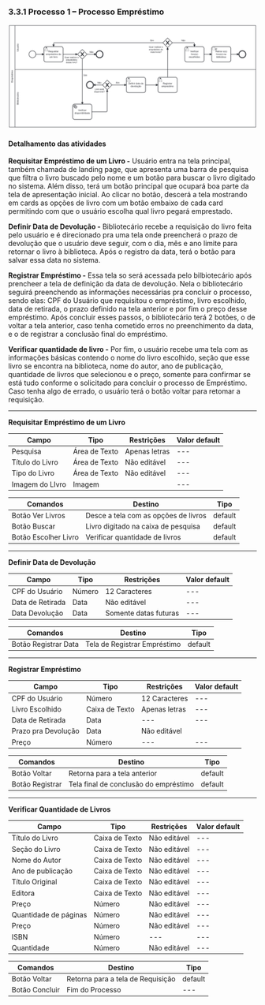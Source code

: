 ### 3.3.1 Processo 1 – Processo Empréstimo

![Processo Empréstimo](images/processoEmprestimo3.png "Modelo BPMN do Processo 1.")


#### Detalhamento das atividades

**Requisitar Empréstimo de um Livro -** Usuário entra na tela principal, também chamada de landing page, que apresenta uma barra de pesquisa que filtra o livro buscado pelo nome e um botão para buscar o livro digitado no sistema. Além disso, terá um botão principal que ocupará boa parte da tela de apresentação inicial. Ao clicar no botão, descerá a tela mostrando em cards as opções de livro com um botão embaixo de cada card permitindo com que o usuário escolha qual livro pegará emprestado.

**Definir Data de Devolução -** Bibliotecário recebe a requisição do livro feita pelo usuário e é direcionado pra uma tela onde preencherá o prazo de devolução que o usuário deve seguir, com o dia, mês e ano limite para retornar o livro à biblioteca. Após o registro da data, terá o botão para salvar essa data no sistema.

**Registrar Empréstimo -** Essa tela so será acessada pelo bilbiotecário após prencheer a tela de definição da data de devolução. Nela o bibliotecário seguirá preenchendo as informações necessárias pra concluir o processo, sendo elas: CPF do Usuário que requisitou o empréstimo, livro escolhido, data de retirada, o prazo definido na tela anterior e por fim o preço desse empréstimo. Após concluir esses passos, o bibliotecário terá 2 botões, o de voltar a tela anterior, caso tenha cometido erros no preenchimento da data, e o de registrar a conclusão final do empréstimo. 

**Verificar quantidade de livro -** Por fim, o usuário recebe uma tela com as informações básicas contendo o nome do livro escolhido, seção que esse livro se encontra na biblioteca, nome do autor, ano de publicação, quantidade de livros que selecionou e o preço, somente para confirmar se está tudo conforme o solicitado para concluir o processo de Empréstimo. Caso tenha algo de errado, o usuário terá o botão voltar para retomar a requisição.

____________________________________________________________________________________________________________________________________________________________________

**Requisitar Empréstimo de um Livro**

| **Campo**       | **Tipo**         | **Restrições** | **Valor default** |
| ---             | ---              | ---            | ---               |
| Pesquisa           | Área de Texto   | Apenas letras |  ---              |
| Título do Livro           | Área de Texto   | Não editável |  ---              |
| Tipo do Livro           | Área de Texto   | Não editável |  ---              |
| Imagem do LIvro           | Imagem  |  |  ---              |

| **Comandos**         |  **Destino**                   | **Tipo** |
| ---                  | ---                            | ---               |
| Botão Ver Livros               | Desce a tela com as opções de livros              | default           |
| Botão Buscar               | Livro digitado na caixa de pesquisa              | default           |
| Botão Escolher Livro             | Verificar quantidade de livros              | default           |

____________________________________________________________________________________________________________________________________________________________________

**Definir Data de Devolução**

| **Campo**       | **Tipo**         | **Restrições** | **Valor default** |
| ---             | ---              | ---            | ---               |
| CPF do Usuário          | Número   | 12 Caracteres | ---               |
| Data de Retirada          | Data   | Não editável | ---               |
| Data Devolução                 |   Data               |       Somente datas futuras        |     ---              |

| **Comandos**         |  **Destino**                   | **Tipo**          |
| ---                  | ---                            | ---               |
| Botão Registrar Data                     |  Tela de Registrar Empréstimo                              |  default                 |

____________________________________________________________________________________________________________________________________________________________________

**Registrar Empréstimo**

| **Campo**       | **Tipo**         | **Restrições** | **Valor default** |
| ---             | ---              | ---            | ---               |
| CPF do Usuário          | Número   | 12 Caracteres | ---               |
| Livro Escolhido          | Caixa de Texto   | Apenas letras | ---               |
| Data de Retirada          | Data   | --- |  ---              |
| Prazo pra Devolução          | Data   | Não editável |                |
| Preço         | Número   | ---  | ---               |

| **Comandos**         |  **Destino**                   | **Tipo** |
| ---                  | ---                            | ---               |
| Botão Voltar               | Retorna para a tela anterior          | default           |
| Botão Registrar               | Tela final de conclusão do empréstimo           | default           |

____________________________________________________________________________________________________________________________________________________________________

**Verificar Quantidade de Livros**

| **Campo**       | **Tipo**         | **Restrições** | **Valor default** |
| ---             | ---              | ---            | ---               |
| Título do Livro         | Caixa de Texto   | Não editável | ---               |
| Seção do Livro        | Caixa de Texto   | Não editável  | ---               |
| Nome do Autor         | Caixa de Texto   | Não editável  | ---               |
| Ano de publicação  | Caixa de Texto   | Não editável  | ---               |
| Título Original | Caixa de Texto   | Não editável  | ---               |
| Editora | Caixa de Texto   | Não editável  | ---               |
| Preço | Número   | Não editável   | ---               |
| Quantidade de páginas | Número  | Não editável     | ---               |
| Preço | Número  | Não editável  | ---               |
| ISBN | Número  | ---     | ---               |
| Quantidade | Número  | Não editável  | ---               |



| **Comandos**         |  **Destino**                   | **Tipo** |
| ---                  | ---                            | ---               |
| Botão Voltar               | Retorna para a tela de Requisição          | default           |
| Botão Concluir               | Fim do Processo          | ---           |
